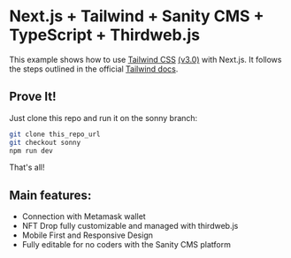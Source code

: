 # Next.js + Tailwind + Sanity CMS + TypeScript + Thirdweb.js

This example shows how to use [Tailwind CSS](https://tailwindcss.com/) [(v3.0)](https://tailwindcss.com/blog/tailwindcss-v3) with Next.js. It follows the steps outlined in the official [Tailwind docs](https://tailwindcss.com/docs/guides/nextjs).

## Prove It!

Just clone this repo and run it on the sonny branch:

```bash
git clone this_repo_url
git checkout sonny
npm run dev
```
That's all!

## Main features:

* Connection with Metamask wallet
* NFT Drop fully customizable and managed with thirdweb.js
* Mobile First and Responsive Design
* Fully editable for no coders with the Sanity CMS platform
